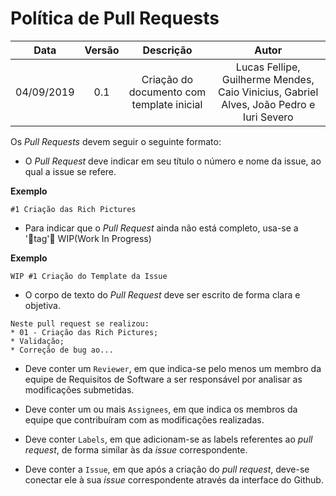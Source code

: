 # Política de Pull Requests

| Data       | Versão | Descrição            | Autor             |
|:----------:|:------:|:--------------------:|:-----------------:|
| 04/09/2019 | 0.1 | Criação do documento com template inicial  | Lucas Fellipe, Guilherme Mendes, Caio Vinicius, Gabriel Alves, João Pedro e Iuri Severo |

Os *Pull Requests* devem seguir o seguinte formato:
* O *Pull Request* deve indicar em seu título o número e nome da issue, ao qual a issue se refere.

<b>Exemplo</b>
```
#1 Criação das Rich Pictures
```
* Para indicar que o *Pull Request* ainda não está completo, usa-se a 'tag' WIP(Work In Progress)

<b>Exemplo</b>
```
WIP #1 Criação do Template da Issue
```

* O corpo de texto do *Pull Request* deve ser escrito de forma clara e objetiva.

```
Neste pull request se realizou:
* 01 - Criação das Rich Pictures;
* Validação;
* Correção de bug ao...
```

* Deve conter um ```Reviewer```, em que indica-se pelo menos um membro da equipe de Requisitos de Software a ser responsável por analisar as modificações submetidas.

* Deve conter um ou mais ```Assignees```, em que indica os membros da equipe que contribuíram com as modificações realizadas.

* Deve conter ```Labels```, em que adicionam-se as labels referentes ao *pull request*, de forma similar às da *issue* correspondente.

* Deve conter a ```Issue```, em que após a criação do *pull request*, deve-se conectar ele à sua *issue* correspondente através da interface do Github.


